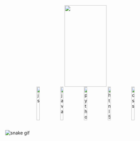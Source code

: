 <div align="center">
  <img width="51%" height="255px" src="https://github-readme-stats.vercel.app/api/top-langs/?username=Math18br&layout=compact&border_color=21262d&title_color=2196f3&text_color=2196f3&bg_color=0d1117" />
</div>
<div align="center">
  <img align="center" width="14%" height="105px" alt="js" src="https://cdn.jsdelivr.net/gh/devicons/devicon/icons/javascript/javascript-original.svg" />
  <img align="center" width="14%" height="105px" alt="java" src="https://cdn.jsdelivr.net/gh/devicons/devicon/icons/java/java-original.svg" />
  <img align="center" width="14%" height="105px" alt="python" src="https://cdn.jsdelivr.net/gh/devicons/devicon/icons/python/python-original.svg" />
  <img align="center" width="14%" height="105px" alt="html5" src="https://cdn.jsdelivr.net/gh/devicons/devicon/icons/html5/html5-original.svg" />
  <img align="center" width="14%" height="105px" alt="css" src="https://cdn.jsdelivr.net/gh/devicons/devicon/icons/css3/css3-original.svg" />
</div><br/>

![snake gif](https://github.com/Math18br/Math18br/blob/output/github-contribution-grid-snake.svg)
